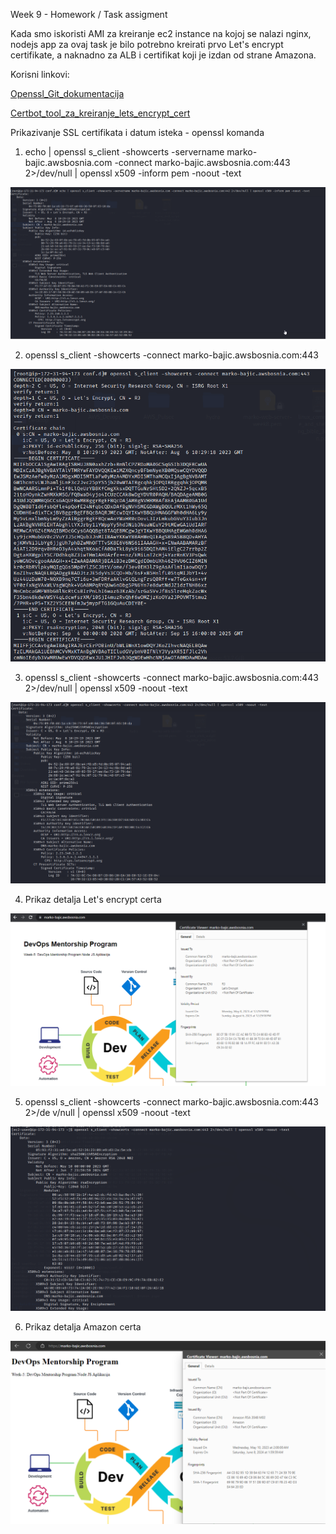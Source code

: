 Week 9 - Homework / Task assigment


Kada smo iskoristi AMI za kreiranje ec2 instance na kojoj se nalazi nginx, nodejs app za ovaj task je bilo potrebno
kreirati  prvo Let's encrypt certifikate, a naknadno za ALB i certifikat koji je izdan od strane Amazona.

Korisni linkovi:

[Openssl_Git_dokumentacija](https://github.com/openssl/openssl)

[Certbot_tool_za_kreiranje_lets_encrypt_cert](https://certbot.eff.org/)


Prikazivanje SSL certifikata i datum isteka - openssl komanda

1. echo | openssl s_client -showcerts -servername marko-bajic.awsbosnia.com -connect marko-bajic.awsbosnia.com:443 2>/dev/null | openssl x509 -inform pem -noout -text

![openssl_1](office-hours-week9-task8/img/openssl_komanda3.png)

2. openssl s_client -showcerts -connect marko-bajic.awsbosnia.com:443

![openssl_2](office-hours-week9-task8/img/openssl_komanda2.png)

3. openssl s_client -showcerts -connect marko-bajic.awsbosnia.com:443 2>/dev/null | openssl x509 -noout -text

![openssl_3](office-hours-week9-task8/img/openssl_komanda1.png)

4. Prikaz detalja Let's encrypt certa

![letsencrypt_details](office-hours-week9-task8/img/cert_details.png)

5. openssl s_client -showcerts -connect marko-bajic.awsbosnia.com:443 2>/de v/null | openssl x509 -noout -text

![openssl_4](office-hours-week9-task8/img/openssl_komanda4.png)

6. Prikaz detalja Amazon certa

![amazon_details](office-hours-week9-task8/img/cert%20detaiils_amazon.png)

